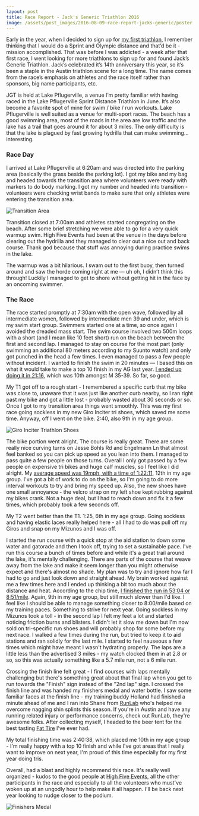 ```yaml
---
layout: post
title: Race Report - Jack's Generic Triathlon 2016
image: /assets/post_images/2016-08-09-race-report-jacks-generic/poster.jpg
---
```


Early in the year, when I decided to sign up for [my first triathlon](/2016/05/19/race-report-rookie-triathlon.html), I remember thinking that I would do a Sprint and Olympic distance and that’d be it - mission accomplished. That was before I was addicted - a week after that first race, I went looking for more triathlons to sign up for and found Jack’s Generic Triathlon. Jack’s celebrated it’s 14th anniversary this year, so it’s been a staple in the Austin triathlon scene for a long time. The name comes from the race’s emphasis on athletes and the race itself rather than sponsors, big name participants, etc.

JGT is held at Lake Pflugerville, a venue I’m pretty familiar with having raced in the Lake Pflugerville Sprint Distance Triathlon in June. It’s also become a favorite spot of mine for swim / bike / run workouts. Lake Pflugerville is well suited as a venue for multi-sport races. The beach has a good swimming area, most of the roads in the area are low traffic and the lake has a trail that goes around it for about 3 miles. The only difficulty is that the lake is plagued by fast growing hydrilla that can make swimming... interesting.

### Race Day

I arrived at Lake Pflugerville at 6:20am and was directed into the parking area (basically the grass beside the parking lot). I got my bike and my bag and headed towards the transition area where volunteers were ready with markers to do body marking. I got my number and headed into transition - volunteers were checking wrist bands to make sure that only athletes were entering the transition area.

![Transition Area](/assets/post_images/2016-08-09-race-report-jacks-generic/transition.jpg)

Transition closed at 7:00am and athletes started congregating on the beach. After some brief stretching we were able to go for a very quick warmup swim. High Five Events had been at the venue in the days before clearing out the hydrilla and they managed to clear out a nice out and back course. Thank god because that stuff was annoying during practice swims in the lake.

The warmup was a bit hilarious. I swam out to the first buoy, then turned around and saw the horde coming right at me — uh oh, I didn’t think this through! Luckily I managed to get to shore without getting hit in the face by an oncoming swimmer.

### The Race

The race started promptly at 7:30am with the open wave, followed by all intermediate women, followed by intermediate men 39 and under, which is my swim start group. Swimmers started one at a time, so once again I avoided the dreaded mass start. The swim course involved two 500m loops with a short (and I mean like 10 feet short) run on the beach between the first and second lap. I managed to stay on course for the most part (only swimming an additional 80 meters according to my Suunto watch) and only got punched in the head a few times. I even managed to pass a few people without incident. I wanted to finish the swim in 20 minutes — I based this on what it would take to make a top 10 finish in my AG last year. [I ended up doing it in 21:16](http://www.mapmyrun.com/workout/1661756753), which was 10th amongst M 35-39. So far, so good.

My T1 got off to a rough start - I remembered a specific curb that my bike was close to, unaware that it was just like another curb nearby, so I ran right past my bike and got a little lost - probably wasted about 30 seconds or so. Once I got to my transition area things went smoothly. This was my first race going sockless in my new Giro Inciter tri shoes, which saved me some time. Anyway, off I went on the bike. 2:40, also 9th in my age group.

![Giro Inciter Triathlon Shoes](/assets/post_images/2016-08-09-race-report-jacks-generic/giro.jpg)

The bike portion went alright. The course is really great. There are some really nice curving turns on Jesse Bohls Rd and Engelmann Ln that almost feel banked so you can pick up speed as you lean into them. I managed to pass quite a few people on those turns. Overall I only got passed by a few people on expensive tri bikes and huge calf muscles, so I feel like I did alright. My [average speed was 19mph, with a time of 1:22:11](http://www.mapmyrun.com/workout/1661759570), 12th in my age group. I've got a bit of work to do on the bike, so I'm going to do more interval workouts to try and bring my speed up. Also, the new shoes have one small annoyance - the velcro strap on my left shoe kept rubbing against my bikes crank. Not a huge deal, but I had to reach down and fix it a few times, which probably took a few seconds off.

My T2 went better than the T1. 1:25, 6th in my age group. Going sockless and having elastic laces really helped here - all I had to do was pull off my Giros and snap on my Mizunos and I was off.

I started the run course with a quick stop at the aid station to down some water and gatorade and then I took off, trying to set a sustainable pace. I've run this course a bunch of times before and while it's a great trail around the lake, it's mentally challenging. There are parts of the course that weave away from the lake and make it seem longer than you might otherwise expect and there's almost no shade. My plan was to try and ignore how far I had to go and just look down and straight ahead. My brain worked against me a few times here and I ended up thinking a bit too much about the distance and heat. According to the chip time, [I finished the run in 53:04 or 8:51/mile](http://www.mapmyrun.com/workout/1661760527). Again, 9th in my age group, but still much slower than I'd like. I feel like I should be able to manage something closer to 8:00/mile based on my training paces. Something to strive for next year. Going sockless in my Mizunos took a toll - in the second lap I felt my feet a lot and started noticing friction burns and blisters. I didn't let it slow me down but I'm now sold on tri-specific run shoes and will probably shop for some before my next race. I walked a few times during the run, but tried to keep it to aid stations and ran solidly for the last mile. I started to feel nauseous a few times which might have meant I wasn't hydrating properly. The laps are a little less than the advertised 3 miles - my watch clocked them in at 2.8 or so, so this was actually something like a 5.7 mile run, not a 6 mile run.

Crossing the finish line felt great - I find courses with laps mentally challenging but there's something great about that final lap when you get to run towards the "Finish" sign instead of the "2nd lap" sign. I crossed the finish line and was handed my finishers medal and water bottle. I saw some familiar faces at the finish line - my training buddy Holland had finished a minute ahead of me and I ran into Shane from [RunLab](http://runlabaustin.com/) who's helped me overcome nagging shin splints this season. If you're in Austin and have any running related injury or performance concerns, check out RunLab, they're awesome folks. After collecting myself, I headed to the beer tent for the best tasting [Fat Tire](http://www.newbelgium.com/beer/fat-tire) I've ever had.

My total finishing time was 2:40:38, which placed me 10th in my age group - I'm really happy with a top 10 finish and while I've got areas that I really want to improve on next year, I'm proud of this time especially for my first year doing tris.

Overall, had a blast and highly recommend this race. It's really well organized - kudos to the good people at [High Five Events](http://highfiveevents.com/), all the other participants in the race and especially to all the volunteers who must've woken up at an ungodly hour to help make it all happen. I'll be back next year looking to nudge closer to the podium.

![Finishers Medal](/assets/post_images/2016-08-09-race-report-jacks-generic/finishersmedal.jpg)
